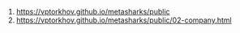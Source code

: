 1. https://vptorkhov.github.io/metasharks/public
2. https://vptorkhov.github.io/metasharks/public/02-company.html
